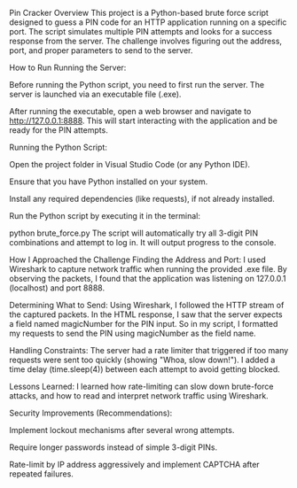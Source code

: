 Pin Cracker
Overview
This project is a Python-based brute force script designed to guess a PIN code for an HTTP application running on a specific port. The script simulates multiple PIN attempts and looks for a success response from the server. The challenge involves figuring out the address, port, and proper parameters to send to the server.

How to Run
Running the Server:

Before running the Python script, you need to first run the server. The server is launched via an executable file (.exe).

After running the executable, open a web browser and navigate to http://127.0.0.1:8888. This will start interacting with the application and be ready for the PIN attempts.

Running the Python Script:

Open the project folder in Visual Studio Code (or any Python IDE).

Ensure that you have Python installed on your system.

Install any required dependencies (like requests), if not already installed.

Run the Python script by executing it in the terminal:

python brute_force.py
The script will automatically try all 3-digit PIN combinations and attempt to log in. It will output progress to the console.

How I Approached the Challenge
Finding the Address and Port:
I used Wireshark to capture network traffic when running the provided .exe file.
By observing the packets, I found that the application was listening on 127.0.0.1 (localhost) and port 8888.

Determining What to Send:
Using Wireshark, I followed the HTTP stream of the captured packets.
In the HTML response, I saw that the server expects a field named magicNumber for the PIN input.
So in my script, I formatted my requests to send the PIN using magicNumber as the field name.

Handling Constraints:
The server had a rate limiter that triggered if too many requests were sent too quickly (showing "Whoa, slow down!").
I added a time delay (time.sleep(4)) between each attempt to avoid getting blocked.

Lessons Learned:
I learned how rate-limiting can slow down brute-force attacks, and how to read and interpret network traffic using Wireshark.

Security Improvements (Recommendations):

Implement lockout mechanisms after several wrong attempts.

Require longer passwords instead of simple 3-digit PINs.

Rate-limit by IP address aggressively and implement CAPTCHA after repeated failures.

